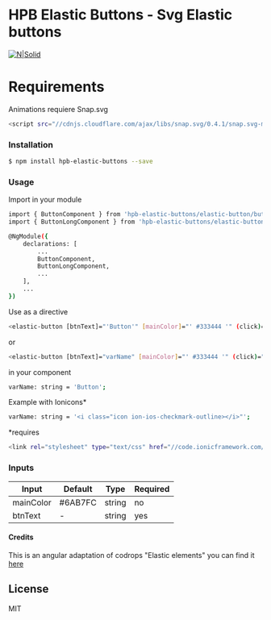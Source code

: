 # HPB Elastic Buttons - Svg Elastic buttons

[![N|Solid](https://s3.amazonaws.com/heelum.com/assets/img/elasticBtnWeb.gif)](https://nodesource.com/products/nsolid)


# Requirements
Animations requiere Snap.svg
```sh
<script src="//cdnjs.cloudflare.com/ajax/libs/snap.svg/0.4.1/snap.svg-min.js"></script>   
```


### Installation

```sh
$ npm install hpb-elastic-buttons --save
```

### Usage

Import in your module

```sh
import { ButtonComponent } from 'hpb-elastic-buttons/elastic-button/button.component';
import { ButtonLongComponent } from 'hpb-elastic-buttons/elastic-button-long/button.long.component';

@NgModule({
    declarations: [
        ...
        ButtonComponent,
        ButtonLongComponent,
        ...
    ],
    ...
})
```

Use as a directive

```sh
<elastic-button [btnText]="'Button'" [mainColor]="' #333444 '" (click)=" anyFunction() "></elastic-button>
```

or

```sh
<elastic-button [btnText]="varName" [mainColor]="' #333444 '" (click)=" anyFunction() "></elastic-button>
```

in your component

```sh
varName: string = 'Button';
```

Example with Ionicons*

```sh
varName: string = '<i class="icon ion-ios-checkmark-outline></i>"';
```
*requires 

```sh
<link rel="stylesheet" type="text/css" href="//code.ionicframework.com/ionicons/2.0.1/css/ionicons.min.css">
```


### Inputs


| Input | Default |  Type | Required |
| ------ | ------ | ------ | ------ |
| mainColor | #6AB7FC | string | no |
| btnText | - | string | yes |

#### Credits

This is an angular adaptation of codrops "Elastic elements" you can find it [here](https://tympanus.net/codrops/2014/12/15/elastic-svg-elements/)

License
----

MIT
